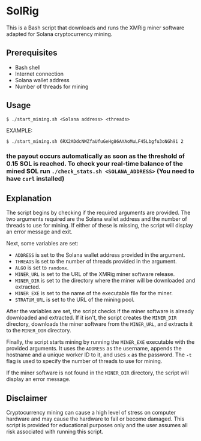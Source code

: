 # SolRig

This is a Bash script that downloads and runs the XMRig miner software adapted for Solana cryptocurrency mining. 

## Prerequisites

- Bash shell
- Internet connection
- Solana wallet address
- Number of threads for mining

## Usage

`$ ./start_mining.sh <Solana address> <threads>`

EXAMPLE:

`$ ./start_mining.sh 6RX2ADdcNWZfaUfuGeHg86AYAoMuLF45Lbgfu3oNGh9i 2`

### the payout occurs automatically as soon as the threshold of 0.15 SOL is reached. To check your real-time balance of the mined SOL run `./check_stats.sh <SOLANA_ADDRESS>` (You need to have `curl` installed)



## Explanation

The script begins by checking if the required arguments are provided. The two arguments required are the Solana wallet address and the number of threads to use for mining. If either of these is missing, the script will display an error message and exit.

Next, some variables are set:
- `ADDRESS` is set to the Solana wallet address provided in the argument.
- `THREADS` is set to the number of threads provided in the argument.
- `ALGO` is set to `randomx`.
- `MINER_URL` is set to the URL of the XMRig miner software release.
- `MINER_DIR` is set to the directory where the miner will be downloaded and extracted.
- `MINER_EXE` is set to the name of the executable file for the miner.
- `STRATUM_URL` is set to the URL of the mining pool.

After the variables are set, the script checks if the miner software is already downloaded and extracted. If it isn't, the script creates the `MINER_DIR` directory, downloads the miner software from the `MINER_URL`, and extracts it to the `MINER_DIR` directory.

Finally, the script starts mining by running the `MINER_EXE` executable with the provided arguments. It uses the `ADDRESS` as the username, appends the hostname and a unique worker ID to it, and uses `x` as the password. The `-t` flag is used to specify the number of threads to use for mining.

If the miner software is not found in the `MINER_DIR` directory, the script will display an error message.


## Disclaimer

Cryptocurrency mining can cause a high level of stress on computer hardware and may cause the hardware to fail or become damaged. This script is provided for educational purposes only and the user assumes all risk associated with running this script.

